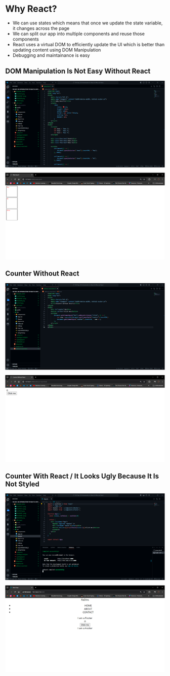 # Why React?
- We can use states which means that once we update the state variable, it changes across the page
- We can split our app into multiple components and reuse those components
- React uses a virtual DOM to efficiently update the UI which is better than updating content using DOM Manipulation
- Debugging and maintainance is easy

## DOM Manipulation Is Not Easy Without React
![Alt text](README_IMGS/README.png)

![Alt text](README_IMGS/OUTPUT.png)


## Counter Without React
![Alt text](README_IMGS/README-1.png)

![Alt text](README_IMGS/OUTPUT-1.png)

## Counter With React / It Looks Ugly Because It Is Not Styled
![Alt text](README_IMGS/README-2.png)

![Alt text](README_IMGS/OUTPUT-2.png)